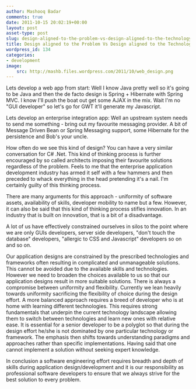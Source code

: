 ```yaml
---
author: Mashooq Badar
comments: true
date: 2011-10-15 20:02:19+00:00
layout: post
asset-type: post
slug: design-aligned-to-the-problem-vs-design-aligned-to-the-technology
title: Design aligned to the Problem Vs Design aligned to the Technology
wordpress_id: 134
categories:
- development
image:
    src: http://mashb.files.wordpress.com/2011/10/web_design.png
---
```


Lets develop a web app from start: Well I know Java pretty well so it's going to be Java and then the de facto design is Spring + Hibernate with Spring MVC. I know I'll push the boat out get some AJAX in the mix. Wait I'm no "GUI developer" so let's go for GWT it'll generate my Javascript.

Lets develop an enterprise integration app: Well an upstream system needs to send me something - bring out my favourite messaging provider. A bit of Message Driven Bean or Spring Messaging support, some Hibernate for the persistence and Bob's your uncle.

How often do we see this kind of design? You can have a very similar conversation for C# .Net. This kind of thinking process is further encouraged by so called architects imposing their favourite solutions regardless of the problem. Feels to me that the enterprise application development industry has armed it self with a few hammers and then preceded to whack everything in the head pretending it's a nail. I'm certainly guilty of this thinking process.

There are many arguments for this approach - uniformity of software assets, availability of skills, developer mobility to name but a few. However, it can also be said that this kind of thinking process stifles innovation. In an industry that is built on innovation, that is a bit of a disadvantage.

A lot of us have effectively constrained ourselves in silos to the point where we are only GUIs developers, server side developers, "don't touch the database" developers, "allergic to CSS and Javascript" developers so on and so on.

Our application designs are constrained by the prescribed technologies and frameworks often resulting in complicated and unmanageable solutions. This cannot be avoided due to the available skills and technologies. However we need to broaden the choices available to us so that our application designs result in more suitable solutions. There is always a compromise between uniformity and flexibility. Currently we lean heavily towards uniformity sacrificing the flexibility of choice during the design effort. A more balanced approach requires a breed of developer who is at home with learning different technologies. This requires strong fundamentals that underpin the current technology landscape allowing them to switch between technologies and learn new ones with relative ease. It is essential for a senior developer to be a polyglot so that during the design effort he/she is not dominated by one particular technology or framework. The emphasis then shifts towards understanding paradigms and approaches rather than specific implementations. Having said that one cannot implement a solution without seeking expert knowledge.

In conclusion a software engineering effort requires breadth and depth of skills during application design/development and it is our responsibility as professional software developers to ensure that we always strive for the best solution to every problem.

